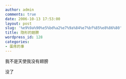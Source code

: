 ```yaml
---
author: admin
comments: true
date: 2006-10-13 17:53:00
layout: post
slug: '%e9%9a%90%e5%bd%a2%e7%9a%84%e7%bf%85%e8%86%80'
title: 隐形的翅膀
wordpress_id: 128
categories:
- 蛋疼的事
---
```


我不是天使我没有翅膀  
  
  
  
  
没了
